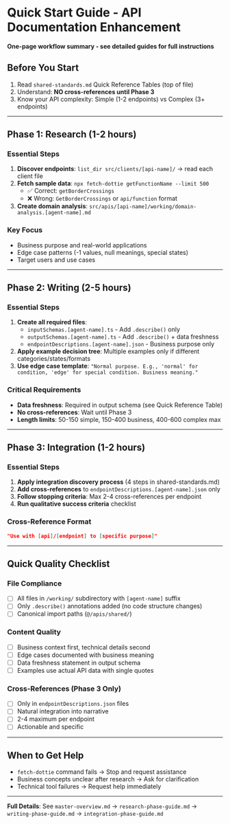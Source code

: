 # Quick Start Guide - API Documentation Enhancement

**One-page workflow summary - see detailed guides for full instructions**

## **Before You Start**
1. Read `shared-standards.md` Quick Reference Tables (top of file)
2. Understand: **NO cross-references until Phase 3**
3. Know your API complexity: Simple (1-2 endpoints) vs Complex (3+ endpoints)

---

## **Phase 1: Research (1-2 hours)**

### **Essential Steps**
1. **Discover endpoints**: `list_dir src/clients/[api-name]/` → read each client file 
2. **Fetch sample data**: `npx fetch-dottie getFunctionName --limit 500`
   - ✅ Correct: `getBorderCrossings`
   - ❌ Wrong: `GetBorderCrossings` or `api/function` format
3. **Create domain analysis**: `src/apis/[api-name]/working/domain-analysis.[agent-name].md`

### **Key Focus**
- Business purpose and real-world applications
- Edge case patterns (-1 values, null meanings, special states)
- Target users and use cases

---

## **Phase 2: Writing (2-5 hours)**

### **Essential Steps**
1. **Create all required files**:
   - `inputSchemas.[agent-name].ts` - Add `.describe()` only
   - `outputSchemas.[agent-name].ts` - Add `.describe()` + data freshness
   - `endpointDescriptions.[agent-name].json` - Business purpose only
2. **Apply example decision tree**: Multiple examples only if different categories/states/formats
3. **Use edge case template**: `"Normal purpose. E.g., 'normal' for condition, 'edge' for special condition. Business meaning."`

### **Critical Requirements**
- **Data freshness**: Required in output schema (see Quick Reference Table)
- **No cross-references**: Wait until Phase 3
- **Length limits**: 50-150 simple, 150-400 business, 400-600 complex max

---

## **Phase 3: Integration (1-2 hours)**

### **Essential Steps**
1. **Apply integration discovery process** (4 steps in shared-standards.md)
2. **Add cross-references** to `endpointDescriptions.[agent-name].json` only
3. **Follow stopping criteria**: Max 2-4 cross-references per endpoint
4. **Run qualitative success criteria** checklist

### **Cross-Reference Format**
```json
"Use with [api]/[endpoint] to [specific purpose]"
```

---

## **Quick Quality Checklist**

### **File Compliance**
- [ ] All files in `/working/` subdirectory with `[agent-name]` suffix
- [ ] Only `.describe()` annotations added (no code structure changes)
- [ ] Canonical import paths (`@/apis/shared/`)

### **Content Quality**  
- [ ] Business context first, technical details second
- [ ] Edge cases documented with business meaning
- [ ] Data freshness statement in output schema
- [ ] Examples use actual API data with single quotes

### **Cross-References (Phase 3 Only)**
- [ ] Only in `endpointDescriptions.json` files  
- [ ] Natural integration into narrative
- [ ] 2-4 maximum per endpoint
- [ ] Actionable and specific

---

## **When to Get Help**
- `fetch-dottie` command fails → Stop and request assistance
- Business concepts unclear after research → Ask for clarification
- Technical tool failures → Request help immediately

---

**Full Details**: See `master-overview.md` → `research-phase-guide.md` → `writing-phase-guide.md` → `integration-phase-guide.md`
